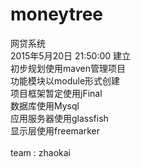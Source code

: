 # moneytree
网贷系统<br>
2015年5月20日 21:50:00 建立<br>
初步规划使用maven管理项目<br>
功能模块以module形式创建<br>
项目框架暂定使用jFinal<br>
数据库使用Mysql<br>
应用服务器使用glassfish<br>
显示层使用freemarker<br>
<br>
team : zhaokai<br>
